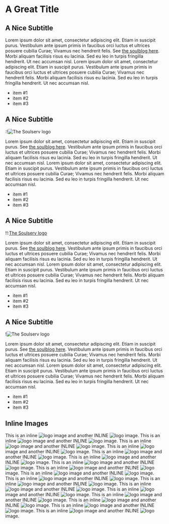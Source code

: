 
# A Great Title

## A Nice Subtitle

Lorem ipsum dolor sit amet, consectetur adipiscing elit. Etiam in suscipit purus.
Vestibulum ante ipsum primis in faucibus orci luctus et ultrices posuere cubilia Curae; Vivamus nec hendrerit felis.
See [the soulblog here](http://blog.soulserv.net).
Morbi aliquam facilisis risus eu lacinia. Sed eu leo in turpis fringilla hendrerit. Ut nec accumsan nisl.
Lorem ipsum dolor sit amet, consectetur adipiscing elit. Etiam in suscipit purus.
Vestibulum ante ipsum primis in faucibus orci luctus et ultrices posuere cubilia Curae; Vivamus nec hendrerit felis.
Morbi aliquam facilisis risus eu lacinia. Sed eu leo in turpis fringilla hendrerit. Ut nec accumsan nisl.

* item #1
* item #2
* item #3

## A Nice Subtitle

:!![The Soulserv logo](soulserv.png)

Lorem ipsum dolor sit amet, consectetur adipiscing elit. Etiam in suscipit purus.
See [the soulblog here](http://blog.soulserv.net).
Vestibulum ante ipsum primis in faucibus orci luctus et ultrices posuere cubilia Curae; Vivamus nec hendrerit felis.
Morbi aliquam facilisis risus eu lacinia. Sed eu leo in turpis fringilla hendrerit. Ut nec accumsan nisl.
Lorem ipsum dolor sit amet, consectetur adipiscing elit. Etiam in suscipit purus.
Vestibulum ante ipsum primis in faucibus orci luctus et ultrices posuere cubilia Curae; Vivamus nec hendrerit felis.
Morbi aliquam facilisis risus eu lacinia. Sed eu leo in turpis fringilla hendrerit. Ut nec accumsan nisl.

* item #1
* item #2
* item #3

## A Nice Subtitle

!!:[The Soulserv logo](soulserv.png)

Lorem ipsum dolor sit amet, consectetur adipiscing elit. Etiam in suscipit purus.
See [the soulblog here](http://blog.soulserv.net).
Vestibulum ante ipsum primis in faucibus orci luctus et ultrices posuere cubilia Curae; Vivamus nec hendrerit felis.
Morbi aliquam facilisis risus eu lacinia. Sed eu leo in turpis fringilla hendrerit. Ut nec accumsan nisl.
Lorem ipsum dolor sit amet, consectetur adipiscing elit. Etiam in suscipit purus.
Vestibulum ante ipsum primis in faucibus orci luctus et ultrices posuere cubilia Curae; Vivamus nec hendrerit felis.
Morbi aliquam facilisis risus eu lacinia. Sed eu leo in turpis fringilla hendrerit. Ut nec accumsan nisl.

* item #1
* item #2
* item #3

## A Nice Subtitle

!![The Soulserv logo](soulserv.png)

Lorem ipsum dolor sit amet, consectetur adipiscing elit. Etiam in suscipit purus.
See [the soulblog here](http://blog.soulserv.net).
Vestibulum ante ipsum primis in faucibus orci luctus et ultrices posuere cubilia Curae; Vivamus nec hendrerit felis.
Morbi aliquam facilisis risus eu lacinia. Sed eu leo in turpis fringilla hendrerit. Ut nec accumsan nisl.
Lorem ipsum dolor sit amet, consectetur adipiscing elit. Etiam in suscipit purus.
Vestibulum ante ipsum primis in faucibus orci luctus et ultrices posuere cubilia Curae; Vivamus nec hendrerit felis.
Morbi aliquam facilisis risus eu lacinia. Sed eu leo in turpis fringilla hendrerit. Ut nec accumsan nisl.

* item #1
* item #2
* item #3

## Inline Images

This is an inline ![logo](soulserv.png) image and another INLINE ![logo](soulserv.png) image. 
This is an inline ![logo](soulserv.png) image and another INLINE ![logo](soulserv.png) image. 
This is an inline ![logo](soulserv.png) image and another INLINE ![logo](soulserv.png) image. 
This is an inline ![logo](soulserv.png) image and another INLINE ![logo](soulserv.png) image. 
This is an inline ![logo](soulserv.png) image and another INLINE ![logo](soulserv.png) image. 
This is an inline ![logo](soulserv.png) image and another INLINE ![logo](soulserv.png) image. 
This is an inline ![logo](soulserv.png) image and another INLINE ![logo](soulserv.png) image. 
This is an inline ![logo](soulserv.png) image and another INLINE ![logo](soulserv.png) image. 
This is an inline ![logo](soulserv.png) image and another INLINE ![logo](soulserv.png) image. 
This is an inline ![logo](soulserv.png) image and another INLINE ![logo](soulserv.png) image. 
This is an inline ![logo](soulserv.png) image and another INLINE ![logo](soulserv.png) image. 
This is an inline ![logo](soulserv.png) image and another INLINE ![logo](soulserv.png) image. 
This is an inline ![logo](soulserv.png) image and another INLINE ![logo](soulserv.png) image. 
This is an inline ![logo](soulserv.png) image and another INLINE ![logo](soulserv.png) image. 
This is an inline ![logo](soulserv.png) image and another INLINE ![logo](soulserv.png) image. 
This is an inline ![logo](soulserv.png) image and another INLINE ![logo](soulserv.png) image. 
This is an inline ![logo](soulserv.png) image and another INLINE ![logo](soulserv.png) image. 

